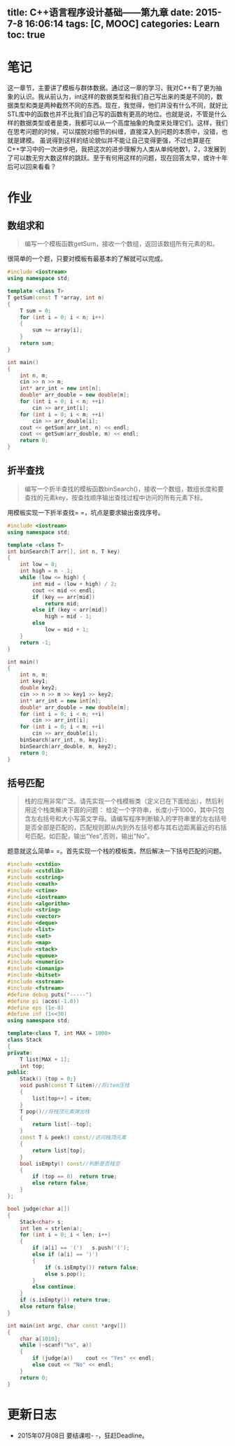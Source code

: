 title: C++语言程序设计基础——第九章
date: 2015-7-8 16:06:14
tags: [C, MOOC]
categories: Learn
toc: true
---
# 笔记
这一章节，主要讲了模板与群体数据。通过这一章的学习，我对C++有了更为抽象的认识。我从前认为，int这样的数据类型和我们自己写出来的类是不同的，数据类型和类是两种截然不同的东西。现在，我觉得，他们并没有什么不同，就好比STL库中的函数也并不比我们自己写的函数有更高的地位。也就是说，不管是什么样的数据类型或者是类，我都可以从一个高度抽象的角度来处理它们。这样，我们在思考问题的时候，可以摆脱对细节的纠缠，直接深入到问题的本质中，没错，也就是建模。
虽说得到这样的结论貌似并不能让自己变得更强，不过也算是在C++学习中的一次进步吧，我把这次的进步理解为人类从单纯地数1，2，3发展到了可以数无穷大数这样的跳跃。至于有何用这样的问题，现在回答太早，或许十年后可以回来看看？

<!-- more -->

# 作业
## 数组求和
> 编写一个模板函数getSum，接收一个数组，返回该数组所有元素的和。

很简单的一个题，只要对模板有最基本的了解就可以完成。

```cpp
#include <iostream>
using namespace std;

template <class T>
T getSum(const T *array, int n)
{
    T sum = 0;
    for (int i = 0; i < n; i++)
    {
        sum += array[i];
    }
    return sum;
}

int main()
{
    int n, m;
    cin >> n >> m;
    int* arr_int = new int[n];
    double* arr_double = new double[m];
    for (int i = 0; i < n; ++i)
        cin >> arr_int[i];
    for (int i = 0; i < m; ++i)
        cin >> arr_double[i];
    cout << getSum(arr_int, n) << endl;
    cout << getSum(arr_double, m) << endl;
    return 0;
}
```

## 折半查找
> 编写一个折半查找的模板函数binSearch()，接收一个数组，数组长度和要查找的元素key，按查找顺序输出查找过程中访问的所有元素下标。

用模板实现一下折半查找= =，坑点是要求输出查找序号。

```cpp
#include <iostream>
using namespace std;

template <class T>
int binSearch(T arr[], int n, T key)
{
    int low = 0;
    int high = n - 1;
    while (low <= high) {
        int mid = (low + high) / 2;
        cout << mid << endl;
        if (key == arr[mid])
            return mid;
        else if (key < arr[mid])
            high = mid - 1;
        else
            low = mid + 1;
    }
    return -1;
}

int main()
{
    int n, m;
    int key1;
    double key2;
    cin >> n >> m >> key1 >> key2;
    int* arr_int = new int[n];
    double* arr_double = new double[m];
    for (int i = 0; i < n; ++i)
        cin >> arr_int[i];
    for (int i = 0; i < m; ++i)
        cin >> arr_double[i];
    binSearch(arr_int, n, key1);
    binSearch(arr_double, m, key2);
    return 0;
}
```

## 括号匹配
> 栈的应用非常广泛。请先实现一个栈模板类（定义已在下面给出），然后利用这个栈类解决下面的问题：
> 给定一个字符串，长度小于1000，其中只包含左右括号和大小写英文字母。请编写程序判断输入的字符串里的左右括号是否全部是匹配的，匹配规则即从内到外左括号都与其右边距离最近的右括号匹配。如匹配，输出“Yes”,否则，输出“No”。

题意就这么简单= =。首先实现一个栈的模板类，然后解决一下括号匹配的问题。

```cpp
#include <cstdio>
#include <cstdlib>
#include <cstring>
#include <cmath>
#include <ctime>
#include <iostream>
#include <algorithm>
#include <string>
#include <vector>
#include <deque>
#include <list>
#include <set>
#include <map>
#include <stack>
#include <queue>
#include <numeric>
#include <iomanip>
#include <bitset>
#include <sstream>
#include <fstream>
#define debug puts("-----")
#define pi (acos(-1.0))
#define eps (1e-8)
#define inf (1<<30)
using namespace std;

template<class T, int MAX = 1000>
class Stack
{
private:
    T list[MAX + 1];
    int top;
public:
    Stack() {top = 0;}
    void push(const T &item)//将item压栈
    {
        list[top++] = item;
    }
    T pop()//将栈顶元素弹出栈
    {
        return list[--top];
    }
    const T & peek() const//访问栈顶元素
    {
        return list[top];
    }
    bool isEmpty() const//判断是否栈空
    {
        if (top == 0)  return true;
        else return false;
    }
};

bool judge(char a[])
{
    Stack<char> s;
    int len = strlen(a);
    for (int i = 0; i < len; i++)
    {
        if (a[i] == '(')   s.push('(');
        else if (a[i] == ')')
        {
            if (s.isEmpty()) return false;
            else s.pop();
        }
        else continue;
    }
    if (s.isEmpty()) return true;
    else return false;
}

int main(int argc, char const *argv[])
{
    char a[1010];
    while (~scanf("%s", a))
    {
        if (judge(a))    cout << "Yes" << endl;
        else cout << "No" << endl;
    }
    return 0;
}
```

# 更新日志
- 2015年07月08日 要结课啦- -，狂赶Deadline。